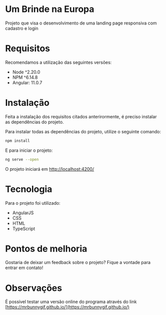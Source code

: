 # Um Brinde na Europa

Projeto que visa o desenvolvimento de uma landing page responsiva com cadastro e login

# Requisitos
Recomendamos a utilização das seguintes versões:
- Node ^2.20.0
- NPM ^6.14.8
- Angular: 11.0.7

# Instalação
Feita a instalação dos requisitos citados anterirormente, é preciso instalar as dependências do projeto.

Para instalar todas as dependências do projeto, utilize o seguinte comando: 
```sh
npm install
```
E para iniciar o projeto: 
```sh
ng serve --open
```
O projeto iniciará em [http://localhost:4200/](http://localhost:4200/)

# Tecnologia
Para o projeto foi utilizado:
- AngularJS
- CSS
- HTML
- TypeScript

# Pontos de melhoria
Gostaria de deixar um feedback sobre o projeto?
Fique a vontade para entrar em contato!

# Observações
É possível testar uma versão online do programa através do link  [https://mrbunnygif.github.io/](https://mrbunnygif.github.io/)